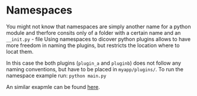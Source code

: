 # Namespaces

You might not know that namespaces are simply another name for a python module and therfore consits only of a folder with a certain name and an `__init.py` - file
Using namespaces to dicover python plugins allows to have more freedom in naming the plugins, but restricts the location where to locat them.

In this case the both plugins (`plugin_a` and `pluginb`) does not follow any naming conventions, but have to be placed in `myapp/plugins/`.
To run the namespace example run: `python main.py`

An similar exapmle can be found [here](https://mathieularose.com/plugin-architecture-in-python/).
